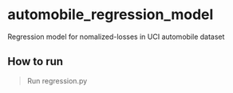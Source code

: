 # automobile_regression_model
Regression model for nomalized-losses in UCI automobile dataset

## How to run
> Run regression.py
